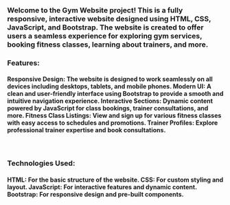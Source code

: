 <h3>Welcome to the Gym Website project! This is a fully responsive, interactive website designed using HTML, CSS, JavaScript, and Bootstrap. The website is created to offer users a seamless experience for exploring gym services, booking fitness classes, learning about trainers, and more.</h3>

<h3>Features:</h3>

<h4>Responsive Design: The website is designed to work seamlessly on all devices including desktops, tablets, and mobile phones.
Modern UI: A clean and user-friendly interface using Bootstrap to provide a smooth and intuitive navigation experience.
Interactive Sections: Dynamic content powered by JavaScript for class bookings, trainer consultations, and more.
Fitness Class Listings: View and sign up for various fitness classes with easy access to schedules and promotions.
Trainer Profiles: Explore professional trainer expertise and book consultations.</h4>

<br>

<h3>Technologies Used:</h3>

<h4>
HTML: For the basic structure of the website.
CSS: For custom styling and layout.
JavaScript: For interactive features and dynamic content.
Bootstrap: For responsive design and pre-built components.
</h4>
